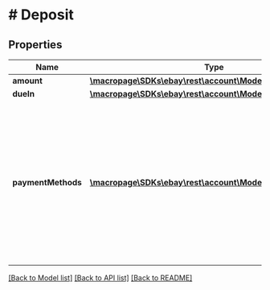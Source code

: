 # # Deposit

## Properties

Name | Type | Description | Notes
------------ | ------------- | ------------- | -------------
**amount** | [**\macropage\SDKs\ebay\rest\account\Model\Amount**](Amount.md) |  | [optional]
**dueIn** | [**\macropage\SDKs\ebay\rest\account\Model\TimeDuration**](TimeDuration.md) |  | [optional]
**paymentMethods** | [**\macropage\SDKs\ebay\rest\account\Model\PaymentMethod[]**](PaymentMethod.md) | This array is no longer applicable and should not be used since eBay now manages the electronic payment options available to buyers to pay the deposit. | [optional]

[[Back to Model list]](../../README.md#models) [[Back to API list]](../../README.md#endpoints) [[Back to README]](../../README.md)
